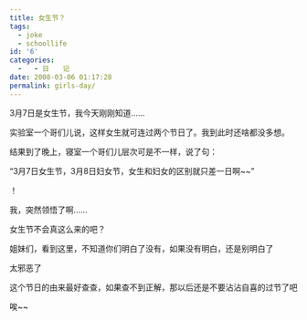 ```yaml
---
title: 女生节？
tags:
  - joke
  - schoollife
id: '6'
categories:
  -   - 日　　记
date: 2008-03-06 01:17:28
permalink: girls-day/
---
```


3月7日是女生节，我今天刚刚知道……

实验室一个哥们儿说，这样女生就可连过两个节日了。我到此时还啥都没多想。

结果到了晚上，寝室一个哥们儿层次可是不一样，说了句：

“3月7日女生节，3月8日妇女节，女生和妇女的区别就只差一日啊~~”

！

我，突然领悟了啊……

女生节不会真这么来的吧？

姐妹们，看到这里，不知道你们明白了没有，如果没有明白，还是别明白了

太邪恶了

这个节日的由来最好查查，如果查不到正解，那以后还是不要沾沾自喜的过节了吧

唉~~